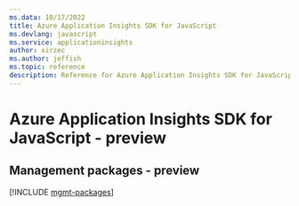 ```yaml
---
ms.data: 10/17/2022
title: Azure Application Insights SDK for JavaScript
ms.devlang: javascript
ms.service: applicationinsights
author: xirzec
ms.author: jeffish
ms.topic: reference
description: Reference for Azure Application Insights SDK for JavaScript
---
```

# Azure Application Insights SDK for JavaScript - preview

## Management packages - preview
[!INCLUDE [mgmt-packages](application-insights-mgmt-index.md)]
